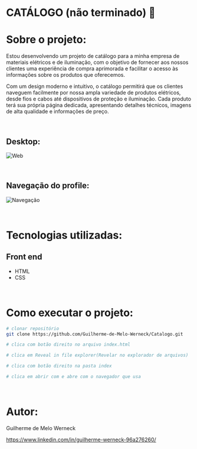 # CATÁLOGO (não terminado) :office:

# Sobre o projeto:
Estou desenvolvendo um projeto de catálogo para a minha empresa de materiais elétricos e de iluminação, com o objetivo de fornecer aos nossos 
clientes uma experiência de compra aprimorada e facilitar o acesso às informações sobre os produtos que oferecemos.

Com um design moderno e intuitivo, o catálogo permitirá que os clientes naveguem facilmente por nossa ampla variedade de 
produtos elétricos, desde fios e cabos até dispositivos de proteção e iluminação. Cada produto terá sua própria página dedicada, 
apresentando detalhes técnicos, imagens de alta qualidade e informações de preço.

<br>

## Desktop:
![Web](https://github.com/Guilherme-de-Melo-Werneck/Jogo-adivinha/assets/110049442/dc00bd71-c861-48c6-bd07-d3d8bd08fa68)

<br>

## Navegação do profile:
![Navegação](https://github.com/Guilherme-de-Melo-Werneck/Jogo-adivinha/assets/110049442/01287485-a10c-4abb-8590-a958e870c796)

<br>

# Tecnologias utilizadas:

## Front end
- HTML
- CSS

<br>

# Como executar o projeto:

```bash
# clonar repositório
git clone https://github.com/Guilherme-de-Melo-Werneck/Catalogo.git

# clica com botão direito no arquivo index.html

# clica em Reveal in file explorer(Revelar no explorador de arquivos)

# clica com botão direito na pasta index

# clica em abrir com e abre com o navegador que usa

```
<br>

# Autor:

Guilherme de Melo Werneck

https://www.linkedin.com/in/guilherme-werneck-96a276260/
